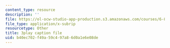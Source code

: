 ```yaml
---
content_type: resource
description: ''
file: https://ol-ocw-studio-app-production.s3.amazonaws.com/courses/6-832-underactuated-robotics-spring-2009/b40ec702f49a59c497a86d0a1e6e08de_4kB94UDwJ0M.vtt
file_type: application/x-subrip
resourcetype: Other
title: 3play caption file
uid: b40ec702-f49a-59c4-97a8-6d0a1e6e08de
---
```


